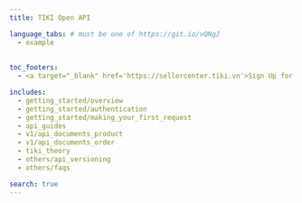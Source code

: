 ```yaml
---
title: TIKI Open API

language_tabs: # must be one of https://git.io/vQNgJ
  - example
  
  
toc_footers:
  - <a target="_blank" href='https://sellercenter.tiki.vn'>Sign Up for a Seller Key</a>

includes:
  - getting_started/overview
  - getting_started/authentication
  - getting_started/making_your_first_request
  - api_guides
  - v1/api_documents_product
  - v1/api_documents_order
  - tiki_theory
  - others/api_versioning
  - others/faqs

search: true
---
```


